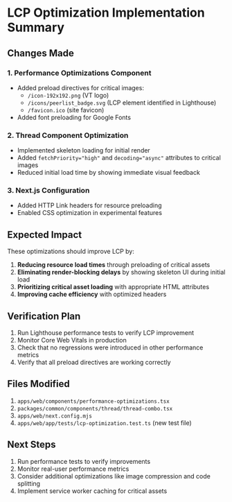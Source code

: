 # LCP Optimization Implementation Summary

## Changes Made

### 1. Performance Optimizations Component
- Added preload directives for critical images:
  - `/icon-192x192.png` (VT logo)
  - `/icons/peerlist_badge.svg` (LCP element identified in Lighthouse)
  - `/favicon.ico` (site favicon)
- Added font preloading for Google Fonts

### 2. Thread Component Optimization
- Implemented skeleton loading for initial render
- Added `fetchPriority="high"` and `decoding="async"` attributes to critical images
- Reduced initial load time by showing immediate visual feedback

### 3. Next.js Configuration
- Added HTTP Link headers for resource preloading
- Enabled CSS optimization in experimental features

## Expected Impact

These optimizations should improve LCP by:

1. **Reducing resource load times** through preloading of critical assets
2. **Eliminating render-blocking delays** by showing skeleton UI during initial load
3. **Prioritizing critical asset loading** with appropriate HTML attributes
4. **Improving cache efficiency** with optimized headers

## Verification Plan

1. Run Lighthouse performance tests to verify LCP improvement
2. Monitor Core Web Vitals in production
3. Check that no regressions were introduced in other performance metrics
4. Verify that all preload directives are working correctly

## Files Modified

1. `apps/web/components/performance-optimizations.tsx`
2. `packages/common/components/thread/thread-combo.tsx`
3. `apps/web/next.config.mjs`
4. `apps/web/app/tests/lcp-optimization.test.ts` (new test file)

## Next Steps

1. Run performance tests to verify improvements
2. Monitor real-user performance metrics
3. Consider additional optimizations like image compression and code splitting
4. Implement service worker caching for critical assets